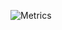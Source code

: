 ![Metrics](https://metrics.lecoq.io/ketphan02?template=classic&discussions=1&projects=1&people=1&isocalendar=1&followup=1&achievements=1&lines=1&repositories=1&introduction=1&notable=1&repositories=100&repositories.batch=100&repositories.forks=false&repositories.affiliations=owner&isocalendar.duration=full-year&followup.sections=repositories&followup.indepth=false&people.limit=24&people.identicons=false&people.identicons.hide=false&people.size=28&people.types=followers%2C%20following&people.shuffle=false&projects.limit=4&projects.descriptions=false&achievements.threshold=C&achievements.secrets=true&achievements.display=detailed&achievements.limit=0&notable.from=organization&notable.repositories=false&notable.indepth=false&notable.types=commit&discussions.categories=true&discussions.categories.limit=0&introduction.title=true&config.timezone=Asia%2FSaigon)
